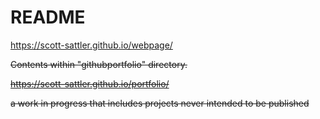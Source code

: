 # README

https://scott-sattler.github.io/webpage/

~~Contents within "githubportfolio" directory.~~

~~https://scott-sattler.github.io/portfolio/~~

~~a work in progress that includes projects never intended to be published~~

